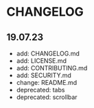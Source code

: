 # CHANGELOG

## 19.07.23

- add: CHANGELOG.md
- add: LICENSE.md
- add: CONTRIBUTING.md
- add: SECURITY.md
- change: README.md
- deprecated: tabs
- deprecated: scrollbar
